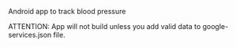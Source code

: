 Android app to track blood pressure

ATTENTION: App will not build unless you add valid data to google-services.json file.